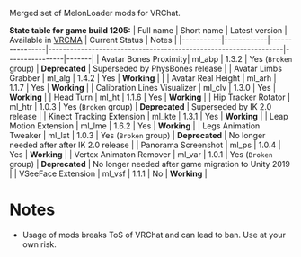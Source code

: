 Merged set of MelonLoader mods for VRChat.

**State table for game build 1205:**
| Full name | Short name | Latest version | Available in [VRCMA](https://github.com/knah/VRCMelonAssistant) | Current Status | Notes |
|-----------|------------|----------------|-----------------------------------------------------------------|----------------|-------|
| Avatar Bones Proximity| ml_abp | 1.3.2 | Yes (`Broken` group) | **Deprecated** | Superseded by PhysBones release |
| Avatar Limbs Grabber | ml_alg | 1.4.2 | Yes | **Working** | |
| Avatar Real Height | ml_arh | 1.1.7 | Yes | **Working** |
| Calibration Lines Visualizer | ml_clv | 1.3.0 | Yes | **Working** |
| Head Turn | ml_ht | 1.1.6 | Yes | **Working** |
| Hip Tracker Rotator | ml_htr | 1.0.3 | Yes (`Broken` group) | **Deprecated** | Superseded by IK 2.0 release |
| Kinect Tracking Extension | ml_kte | 1.3.1 | Yes | **Working** |
| Leap Motion Extension | ml_lme | 1.6.2 | Yes | **Working** |
| Legs Animation Tweaker | ml_lat | 1.0.3 | Yes (`Broken` group) | **Deprecated** |  No longer needed after after IK 2.0 release |
| Panorama Screenshot | ml_ps | 1.0.4 | Yes | **Working** |
| Vertex Animaton Remover | ml_var | 1.0.1 | Yes (`Broken` group) | **Deprecated** | No longer needed after game migration to Unity 2019 |
| VSeeFace Extension | ml_vsf | 1.1.1 | No | **Working** |

# Notes
* Usage of mods breaks ToS of VRChat and can lead to ban. Use at your own risk.

